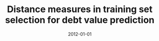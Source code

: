 ---
# Documentation: https://wowchemy.com/docs/managing-content/

title: Distance measures in training set selection for debt value prediction
subtitle: ''
summary: ''
authors:
- kajdanowicz
- Sławomir Plamowski
- kazienko
tags: []
categories: []
date: '2012-01-01'
lastmod: 2022-10-07T05:14:58Z
featured: false
draft: false

# Featured image
# To use, add an image named `featured.jpg/png` to your page's folder.
# Focal points: Smart, Center, TopLeft, Top, TopRight, Left, Right, BottomLeft, Bottom, BottomRight.
image:
  caption: ''
  focal_point: ''
  preview_only: false

# Projects (optional).
#   Associate this post with one or more of your projects.
#   Simply enter your project's folder or file name without extension.
#   E.g. `projects = ["internal-project"]` references `content/project/deep-learning/index.md`.
#   Otherwise, set `projects = []`.
projects: []
publishDate: '2022-10-07T05:14:57.747346Z'
publication_types:
- '1'
abstract: ''
publication: '*Perception and Machine Intelligence : First Indo-Japan Conference,
  PerMIn 2012 Kolkata, India, January 12-13, 2012 : proceedings*'
doi: 10.1007/978-3-642-27387-2_28
---